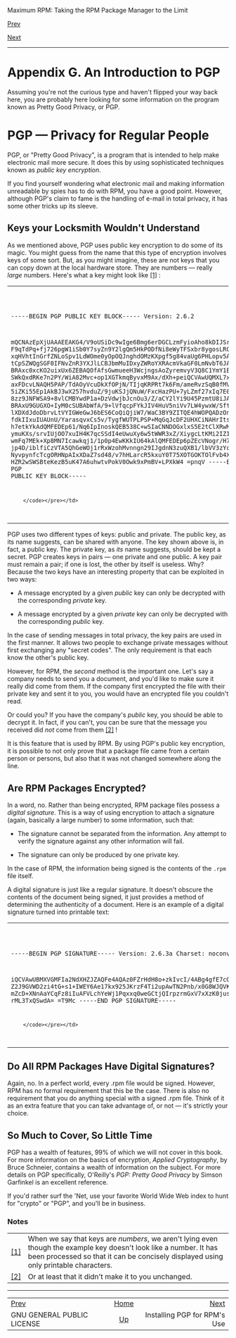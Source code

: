 <div class="NAVHEADER">

Maximum RPM: Taking the RPM Package Manager to the Limit

</div>

[Prev](s1-rpm-resources-gpl.md)

[Next](s1-pgp-intro-installing-pgp.md)

-----

<div class="appendix">

# <span id="ch-pgp-intro"></span>Appendix G. An Introduction to PGP

Assuming you're not the curious type and haven't flipped your way back
here, you are probably here looking for some information on the program
known as Pretty Good Privacy, or PGP.

<div class="sect1">

# <span id="s1-pgp-intro-pgp-overview">PGP — Privacy for Regular People</span>

PGP, or "Pretty Good Privacy", is a program that is intended to help
make electronic mail more secure. It does this by using sophisticated
techniques known as *public key encryption*.

If you find yourself wondering what electronic mail and making
information unreadable by spies has to do with RPM, you have a good
point. However, although PGP's claim to fame is the handling of e-mail
in total privacy, it has some other tricks up its sleeve.

<div class="sect2">

## <span id="s2-pgp-intro-pgp-keys">Keys your Locksmith Wouldn't Understand</span>

As we mentioned above, PGP uses public key encryption to do some of its
magic. You might guess from the name that this type of encryption
involves keys of some sort. But, as you might imagine, these are not
keys that you can copy down at the local hardware store. They are
numbers — really *large* numbers. Here's what a key might look like
[<span class="footnote">\[1\]</span>](#FTN.AEN18469) :

<table>
<colgroup>
<col style="width: 100%" />
</colgroup>
<tbody>
<tr class="odd">
<td><pre class="screen"><code>-----BEGIN PGP PUBLIC KEY BLOCK-----
Version: 2.6.2

mQCNAzEpXjUAAAEEAKG4/V9oUSiDc9wIge6Bmg6erDGCLzmFyioAho8kDIJSrcmi
F9qTdPq+fj726pgW1iSb0Y7syZn9Y2lgQm5HkPODfNi8eWyTFSxbr8ygosLRClTP
xqHVhtInGrfZNLoSpv1LdWOme0yOpOQJnghdOMzKXpgf5g84vaUg6PHLopv5AAUR
tCpSZWQgSGF0IFNvZnR3YXJlLCBJbmMuIDxyZWRoYXRAcmVkaGF0LmNvbT6JAFUD
BRAxc0xcKO2uixUx6ZEBAQOfAfsGwmueeH3WcjngsAoZyremvyV3Q8C1YmY1EZC9
SWkQxdRKe7n2PY/WiA82Mvc+op1XGTkmqByvxM9Ax/dXh+peiQCVAwUQMXL7xiIS
axFDcvLNAQH5PAP/TdAOyVcuDkXfOPjN/TIjqKRPRt7k6Fm/ameRvzSqB0fMVHEE
5iZKi55Ep1AkBJ3wX257hvduZ/9juKSJjQNuW/FxcHazPU+7yLZmf27xIq7E0ihW
8zz9JNFWSA9+8vlCMBYwdP1a+DzVdwjbJcnOu3/Z/aCY2lYi9U45PzmtU8iJAJUD
BRAxU9GUGXO+IyM0cSUBAbWfA/9+lVfqcpFYkJIV4HuV5niVv7LW4ywxW/SftqCM
lXDXdJdoDbrvLtVYIGWeGwJ6bES6CoQiQjiW7/WaC3BY9ZITQE4hWOPQADzOnZPQ
fdkIIxuIUAUnU/YarasqvxCs5v/TygfWUTPLPSP+MqGqJcDF2UHXCiNAHrItse9M
h7etkYkAdQMFEDEp61/Nq6IpInoskQEB538C+wSIaCNNDOGxlxS5E2tClXRwMYf0
ymuKXs/srvIUjOO7xuIH4K7qcSSdI4eUwuXy6w5tWWR3xZ/XiygcLtKMi2IZIq0j
wmFq7MEk+Xp8MN7Icawkqj1/1p0p4EwKKkIU64kAlQMFEDEp6pZEcVNogr/H7QEB
jp4D/iblfiCzVTA5QhGeWOj1rRxWzohMvnngn29IJgdnN3zuQXB1/lbVV3zYciRH
NyvpynfcTcgORHNpAIxXDaZ7sd48/v7hHLarcR5kxuY0T75XOTGOKTOlFvb4XmcY
HZR2wSWSBteKezB5uK47A6uhwtvPokV0Owk9xPmBV+LPXkW4
=pnqV
-----END PGP PUBLIC KEY BLOCK-----

        </code></pre></td>
</tr>
</tbody>
</table>

PGP uses two different types of keys: public and private. The public
key, as its name suggests, can be shared with anyone. The key shown
above is, in fact, a public key. The private key, as *its* name
suggests, should be kept a secret. PGP creates keys in pairs — one
private and one public. A key pair must remain a pair; if one is lost,
the other by itself is useless. Why? Because the two keys have an
interesting property that can be exploited in two ways:

  - A message encrypted by a given *public* key can only be decrypted
    with the corresponding *private* key.

  - A message encrypted by a given *private* key can only be decrypted
    with the corresponding *public* key.

In the case of sending messages in total privacy, the key pairs are used
in the first manner. It allows two people to exchange private messages
without first exchanging any "secret codes". The only requirement is
that each know the other's public key.

However, for RPM, the *second* method is the important one. Let's say a
company needs to send you a document, and you'd like to make sure it
really did come from them. If the company first encrypted the file with
their private key and sent it to you, you would have an encrypted file
you couldn't read.

Or could you? If you have the company's *public* key, you should be able
to decrypt it. In fact, if you can't, you can be sure that the message
you received did *not* come from them
[<span class="footnote">\[2\]</span>](#FTN.AEN18491) \!

It is this feature that is used by RPM. By using PGP's public key
encryption, it is possible to not only prove that a package file came
from a certain person or persons, but also that it was not changed
somewhere along the line.

</div>

<div class="sect2">

## <span id="s2-pgp-intro-rpm-packages-encrypted">Are RPM Packages Encrypted?</span>

In a word, no. Rather than being encrypted, RPM package files possess a
*digital signature*. This is a way of using encryption to attach a
signature (again, basically a large number) to some information, such
that:

  - The signature cannot be separated from the information. Any attempt
    to verify the signature against any other information will fail.

  - The signature can only be produced by one private key.

In the case of RPM, the information being signed is the contents of the
`.rpm` file itself.

A digital signature is just like a regular signature. It doesn't obscure
the contents of the document being signed, it just provides a method of
determining the authenticity of a document. Here is an example of a
digital signature turned into printable text:

<table>
<colgroup>
<col style="width: 100%" />
</colgroup>
<tbody>
<tr class="odd">
<td><pre class="screen"><code>-----BEGIN PGP SIGNATURE-----
Version: 2.6.3a
Charset: noconv

iQCVAwUBMXVGMFIa2NdXHZJZAQFe4AQAz0FZrHdH8o+zkIvcI/4ABg4gfE7cG0xE
Z2J9GVWD2zi4tG+s1+IWEY6Ae17kx925JKrzF4Ti2upAwTN2Pnb/x0G8WJQVKQzP
mZcD+XNnAaYCqFz8iIuAFVLchYeWj1Pqxxq0weGCtjQIrpzrmGxV7xXzK0jus+6V
rML3TxQSwdA=
=T9Mc
-----END PGP SIGNATURE-----

        </code></pre></td>
</tr>
</tbody>
</table>

</div>

<div class="sect2">

## <span id="s2-pgp-intro-all-rpms-signed">Do All RPM Packages Have Digital Signatures?</span>

Again, no. In a perfect world, every .rpm file would be signed. However,
RPM has no formal requirement that this be the case. There is also no
requirement that you do anything special with a signed .rpm file. Think
of it as an extra feature that you can take advantage of, or not — it's
strictly your choice.

</div>

<div class="sect2">

## <span id="s2-pgp-intro-so-much-so-little">So Much to Cover, So Little Time</span>

PGP has a wealth of features, 99% of which we will not cover in this
book. For more information on the basics of encryption, *Applied
Cryptography*, by Bruce Schneier, contains a wealth of information on
the subject. For more details on PGP specifically, O'Reilly's *PGP:
Pretty Good Privacy* by Simson Garfinkel is an excellent reference.

If you'd rather surf the 'Net, use your favorite World Wide Web index to
hunt for "crypto" or "PGP", and you'll be in business.

</div>

</div>

</div>

### Notes

|                                                                   |                                                                                                                                                                                                           |
| ----------------------------------------------------------------- | --------------------------------------------------------------------------------------------------------------------------------------------------------------------------------------------------------- |
| [<span class="footnote">\[1\]</span>](ch-pgp-intro.md#AEN18469) | When we say that keys are *numbers*, we aren't lying even though the example key doesn't look like a number. It has been processed so that it can be concisely displayed using only printable characters. |
| [<span class="footnote">\[2\]</span>](ch-pgp-intro.md#AEN18491) | Or at least that it didn't make it to you unchanged.                                                                                                                                                      |

<div class="NAVFOOTER">

-----

|                                   |                    |                                          |
| :-------------------------------- | :----------------: | ---------------------------------------: |
| [Prev](s1-rpm-resources-gpl.md) | [Home](index.md) | [Next](s1-pgp-intro-installing-pgp.md) |
| GNU GENERAL PUBLIC LICENSE        | [Up](p14028.md)  |             Installing PGP for RPM's Use |

</div>
